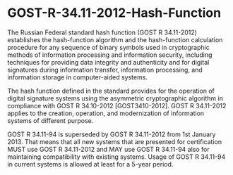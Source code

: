 # GOST-R-34.11-2012-Hash-Function

   The Russian Federal standard hash function (GOST R 34.11-2012)
   establishes the hash-function algorithm and the hash-function
   calculation procedure for any sequence of binary symbols used in
   cryptographic methods of information processing and information
   security, including techniques for providing data integrity and
   authenticity and for digital signatures during information transfer,
   information processing, and information storage in computer-aided
   systems.
   
   The hash function defined in the standard provides for the operation
   of digital signature systems using the asymmetric cryptographic
   algorithm in compliance with GOST R 34.10-2012 [GOST3410-2012].
   GOST R 34.11-2012 applies to the creation, operation, and
   modernization of information systems of different purpose.

   GOST R 34.11-94 is superseded by GOST R 34.11-2012 from 1st January
   2013.  That means that all new systems that are presented for
   certification MUST use GOST R 34.11-2012 and MAY use GOST R 34.11-94
   also for maintaining compatibility with existing systems.  Usage of
   GOST R 34.11-94 in current systems is allowed at least for a 5-year
   period.
